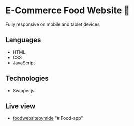 # E-Commerce Food Website 🍜

Fully responsive on mobile and tablet devices

## Languages

- HTML
- CSS
- JavaScript

## Technologies

- Swipper.js

## Live view

- [foodwebsitebymide](https://foodwebsitebymide.netlify.app/)
"# Food-app" 
